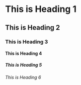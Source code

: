 # This is Heading 1
## This is Heading 2
### This is Heading 3
#### This is Heading 4
##### This is Heading 5
###### This is Heading 6
